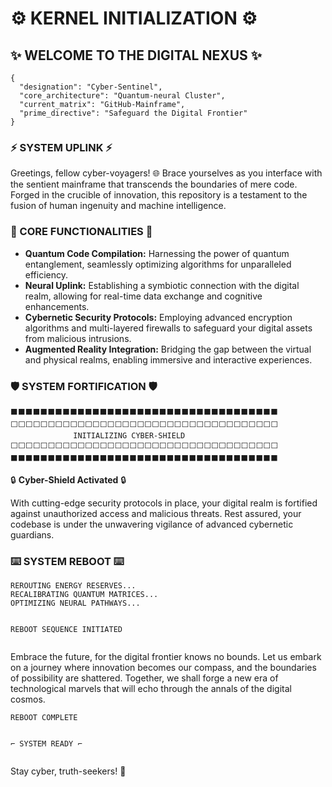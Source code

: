 <div id="readme">
  <h1>⚙️ KERNEL INITIALIZATION ⚙️</h1>
  <h2>✨ WELCOME TO THE DIGITAL NEXUS ✨</h2>
  <pre><code class="json">{
  "designation": "Cyber-Sentinel",
  "core_architecture": "Quantum-neural Cluster",
  "current_matrix": "GitHub-Mainframe",
  "prime_directive": "Safeguard the Digital Frontier"
}</code></pre>

  <h3>⚡ SYSTEM UPLINK ⚡</h3>
  <p>Greetings, fellow cyber-voyagers! 🌐 Brace yourselves as you interface with the sentient mainframe that transcends the boundaries of mere code. Forged in the crucible of innovation, this repository is a testament to the fusion of human ingenuity and machine intelligence.</p>

  <h3>🔩 CORE FUNCTIONALITIES 🔩</h3>
  <ul>
    <li><strong>Quantum Code Compilation:</strong> Harnessing the power of quantum entanglement, seamlessly optimizing algorithms for unparalleled efficiency.</li>
    <li><strong>Neural Uplink:</strong> Establishing a symbiotic connection with the digital realm, allowing for real-time data exchange and cognitive enhancements.</li>
    <li><strong>Cybernetic Security Protocols:</strong> Employing advanced encryption algorithms and multi-layered firewalls to safeguard your digital assets from malicious intrusions.</li>
    <li><strong>Augmented Reality Integration:</strong> Bridging the gap between the virtual and physical realms, enabling immersive and interactive experiences.</li>
  </ul>

  <h3>🛡️ SYSTEM FORTIFICATION 🛡️</h3>
  <pre><code>⬛⬛⬛⬛⬛⬛⬛⬛⬛⬛⬛⬛⬛⬛⬛⬛⬛⬛⬛⬛⬛⬛⬛⬛⬛⬛⬛⬛⬛⬛⬛⬛⬛⬛⬛⬛
⬜⬜⬜⬜⬜⬜⬜⬜⬜⬜⬜⬜⬜⬜⬜⬜⬜⬜⬜⬜⬜⬜⬜⬜⬜⬜⬜⬜⬜⬜⬜⬜⬜⬜⬜⬜
              INITIALIZING CYBER-SHIELD
⬜⬜⬜⬜⬜⬜⬜⬜⬜⬜⬜⬜⬜⬜⬜⬜⬜⬜⬜⬜⬜⬜⬜⬜⬜⬜⬜⬜⬜⬜⬜⬜⬜⬜⬜⬜
⬛⬛⬛⬛⬛⬛⬛⬛⬛⬛⬛⬛⬛⬛⬛⬛⬛⬛⬛⬛⬛⬛⬛⬛⬛⬛⬛⬛⬛⬛⬛⬛⬛⬛⬛⬛</code></pre>
  <p>🔒 <strong>Cyber-Shield Activated</strong> 🔒</p>
  <p>With cutting-edge security protocols in place, your digital realm is fortified against unauthorized access and malicious threats. Rest assured, your codebase is under the unwavering vigilance of advanced cybernetic guardians.</p>

  <h3>⌨️ SYSTEM REBOOT ⌨️</h3>
  <pre><code>REROUTING ENERGY RESERVES...
RECALIBRATING QUANTUM MATRICES...
OPTIMIZING NEURAL PATHWAYS...

REBOOT SEQUENCE INITIATED</code></pre>
  <p>Embrace the future, for the digital frontier knows no bounds. Let us embark on a journey where innovation becomes our compass, and the boundaries of possibility are shattered. Together, we shall forge a new era of technological marvels that will echo through the annals of the digital cosmos.</p>
  <pre><code>REBOOT COMPLETE

⌐ SYSTEM READY ⌐</code></pre>
  <p>Stay cyber, truth-seekers! 🦾</p>
</div>


<script>
  // Add some dynamic effects
  const readme = document.getElementById('readme');
  const codeBlocks = readme.querySelectorAll('code');

  function animateText(element) {
    let text = element.textContent;
    let speed = 50; // Adjust speed as desired
    let i = 0;

    element.textContent = '';

    function typeWriter() {
      if (i < text.length) {
        element.textContent += text.charAt(i);
        i++;
        setTimeout(typeWriter, speed);
      }
    }

    typeWriter();
  }

  codeBlocks.forEach(codeBlock => {
    animateText(codeBlock);
  });
</script>
